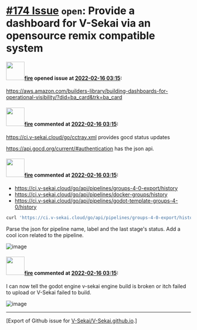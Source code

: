 # [\#174 Issue](https://github.com/V-Sekai/V-Sekai.github.io/issues/174) `open`: Provide a dashboard for V-Sekai via an opensource remix compatible system

#### <img src="https://avatars.githubusercontent.com/u/32321?u=c2e06a3d2b49a467aa907e54aa259516440267cc&v=4" width="50">[fire](https://github.com/fire) opened issue at [2022-02-16 03:15](https://github.com/V-Sekai/V-Sekai.github.io/issues/174):

https://aws.amazon.com/builders-library/building-dashboards-for-operational-visibility/?did=ba_card&trk=ba_card

#### <img src="https://avatars.githubusercontent.com/u/32321?u=c2e06a3d2b49a467aa907e54aa259516440267cc&v=4" width="50">[fire](https://github.com/fire) commented at [2022-02-16 03:15](https://github.com/V-Sekai/V-Sekai.github.io/issues/174#issuecomment-1041055359):

https://ci.v-sekai.cloud/go/cctray.xml provides gocd status updates

https://api.gocd.org/current/#authentication has the json api.

#### <img src="https://avatars.githubusercontent.com/u/32321?u=c2e06a3d2b49a467aa907e54aa259516440267cc&v=4" width="50">[fire](https://github.com/fire) commented at [2022-02-16 03:15](https://github.com/V-Sekai/V-Sekai.github.io/issues/174#issuecomment-1041078152):

* https://ci.v-sekai.cloud/go/api/pipelines/groups-4-0-export/history
* https://ci.v-sekai.cloud/go/api/pipelines/docker-groups/history
* https://ci.v-sekai.cloud/go/api/pipelines/godot-template-groups-4-0/history

```bash
curl 'https://ci.v-sekai.cloud/go/api/pipelines/groups-4-0-export/history' -H 'Authorization: bearer AAAAAAABEARERAAAATOKENAAAA'  -H 'Accept: application/vnd.go.cd.v1+json'
```

Parse the json for pipeline name, label and the last stage's status. Add a cool icon related to the pipeline.

![image](https://user-images.githubusercontent.com/32321/154194861-3a1e4e34-c182-4a1c-9f6f-c053488e56a2.png)

#### <img src="https://avatars.githubusercontent.com/u/32321?u=c2e06a3d2b49a467aa907e54aa259516440267cc&v=4" width="50">[fire](https://github.com/fire) commented at [2022-02-16 03:15](https://github.com/V-Sekai/V-Sekai.github.io/issues/174#issuecomment-1041080006):

I can now tell the godot engine v-sekai engine build is broken or itch failed to upload or V-Sekai failed to build.

![image](https://user-images.githubusercontent.com/32321/154194433-1bf6a424-e215-4169-8dab-e45ae56bf093.png)


-------------------------------------------------------------------------------



[Export of Github issue for [V-Sekai/V-Sekai.github.io](https://github.com/V-Sekai/V-Sekai.github.io).]
